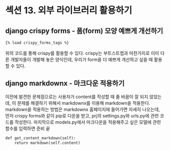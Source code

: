 # 섹션 13. 외부 라이브러리 활용하기
## django crispy forms - 폼(form) 모양 예쁘게 개선하기
```HTML
{% load crispy_forms_tags %}
```
위의 코드를 통해 crispy를 활용할 수 있다. crispy는 부트스트랩과 마찬가지로 이미 다른 개발자들이 개발해 놓은 양식인데, 우리가 form을 더 예쁘게 개선하고 싶을 때 활용할 수 있다.
## django markdownx - 마크다운 적용하기
이전에 발견한 문제점으로는 사용자가 content를 작성할 때 줄 바꿈이 잘 되지 않았는데, 이 문제를 해결하기 위해서 markdownx를 이용해 markdown을 적용한다.  
markdown을 적용하는 방법은 markdownx 홈페이지에 들어가면 자세히 나오는데, 먼저 crispy forms와 같이 pip로 다운을 받고, prj의 settings.py와 urls.py에 관련 코드를 작성한다. 마지막으로 models.py에서 마크다운을 적용해주고 싶은 모델에 관련 함수를 입력하면 준비 끝
```HTML
def get_content_markdown(self):
    return markdown(self.content)
```
